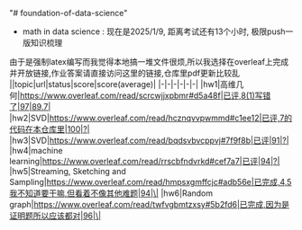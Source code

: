 "# foundation-of-data-science" 

- math in data science : 现在是2025/1/9, 距离考试还有13个小时, 极限push一版知识梳理 

由于是强制latex编写而我觉得本地搞一堆文件很烦,所以我选择在overleaf上完成并开放链接,作业答案请直接访问这里的链接,仓库里pdf更新比较乱
||topic|url|status|score|score(average)|
|-|-|-|-|-|-|
|hw1|高维几何|https://www.overleaf.com/read/scrcwjjxpbmr#d5a48f|已评,8(1)写错了|97|89.7|
|hw2|SVD|https://www.overleaf.com/read/hcznqvvpwmmd#c1ee12|已评,7的代码在本仓库里|100|?|
|hw3|SVD|https://www.overleaf.com/read/bqdsvbvcppvj#7f9f8b|已评|91|?|
|hw4|machine learning|https://www.overleaf.com/read/rrscbfndvrkd#cef7a7|已评|94|?|
|hw5|Streaming, Sketching and Sampling|https://www.overleaf.com/read/hmpsxgmffcjc#adb56e|已完成,4,5我不知道要干嘛,但看着不像其他难题|94|\|
|hw6|Random graph|https://www.overleaf.com/read/twfvgbmtzxsy#5b2fd6|已完成,因为是证明题所以应该都对|96|\|
